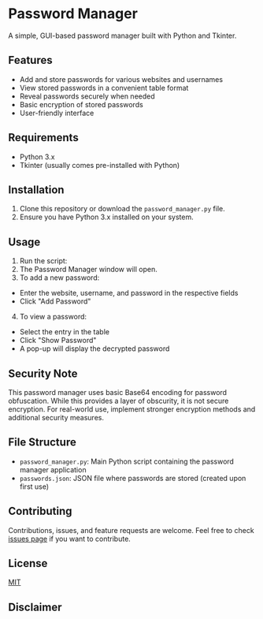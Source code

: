 # Password Manager

A simple, GUI-based password manager built with Python and Tkinter.

## Features

- Add and store passwords for various websites and usernames
- View stored passwords in a convenient table format
- Reveal passwords securely when needed
- Basic encryption of stored passwords
- User-friendly interface

## Requirements

- Python 3.x
- Tkinter (usually comes pre-installed with Python)

## Installation

1. Clone this repository or download the `password_manager.py` file.
2. Ensure you have Python 3.x installed on your system.

## Usage

1. Run the script:
2. The Password Manager window will open.
3. To add a new password:
- Enter the website, username, and password in the respective fields
- Click "Add Password"
4. To view a password:
- Select the entry in the table
- Click "Show Password"
- A pop-up will display the decrypted password

## Security Note

This password manager uses basic Base64 encoding for password obfuscation. While this provides a layer of obscurity, it is not secure encryption. For real-world use, implement stronger encryption methods and additional security measures.

## File Structure

- `password_manager.py`: Main Python script containing the password manager application
- `passwords.json`: JSON file where passwords are stored (created upon first use)

## Contributing

Contributions, issues, and feature requests are welcome. Feel free to check [issues page](link-to-your-issues-page) if you want to contribute.

## License

[MIT](https://choosealicense.com/licenses/mit/)

## Disclaimer

